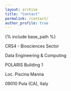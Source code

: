 ```yaml
---
layout: archive
title: "Contact"
permalink: /contact/
author_profile: true
---
```


{% include base_path %}


CRS4 - Biosciences Sector

Data Engineering & Computing

POLARIS Building 1

Loc. Piscina Manna

09010 Pula (CA), Italy

